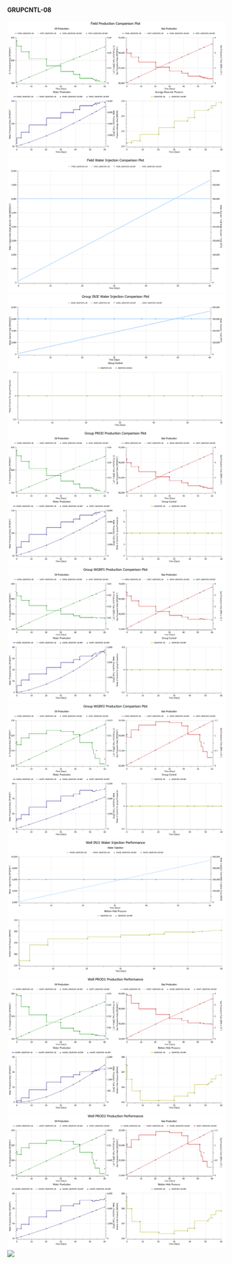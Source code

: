 #### GRUPCNTL-08

![](GRUPCNTL-08-Field_Production_Comparison_Plot.png)
![](GRUPCNTL-08-Field_Water_Injection_Comparison_Plot.png)
![](GRUPCNTL-08-Group_INJE_Water_Injection_Comparison_Plot.png)
![](GRUPCNTL-08-Group_PROD_Production_Comparison_Plot.png)
![](GRUPCNTL-08-Group_WGRP1_Production_Comparison_Plot.png)
![](GRUPCNTL-08-Group_WGRP2_Production_Comparison_Plot.png)
![](GRUPCNTL-08-Well_INJ1_Water_Injection_Performance.png)
![](GRUPCNTL-08-Well_PROD1_Production_Performance.png)
![](GRUPCNTL-08-Well_PROD2_Production_Performance.png)
![](GRUPCNTL-08-Well_PROD3_Production_Performance.png)
